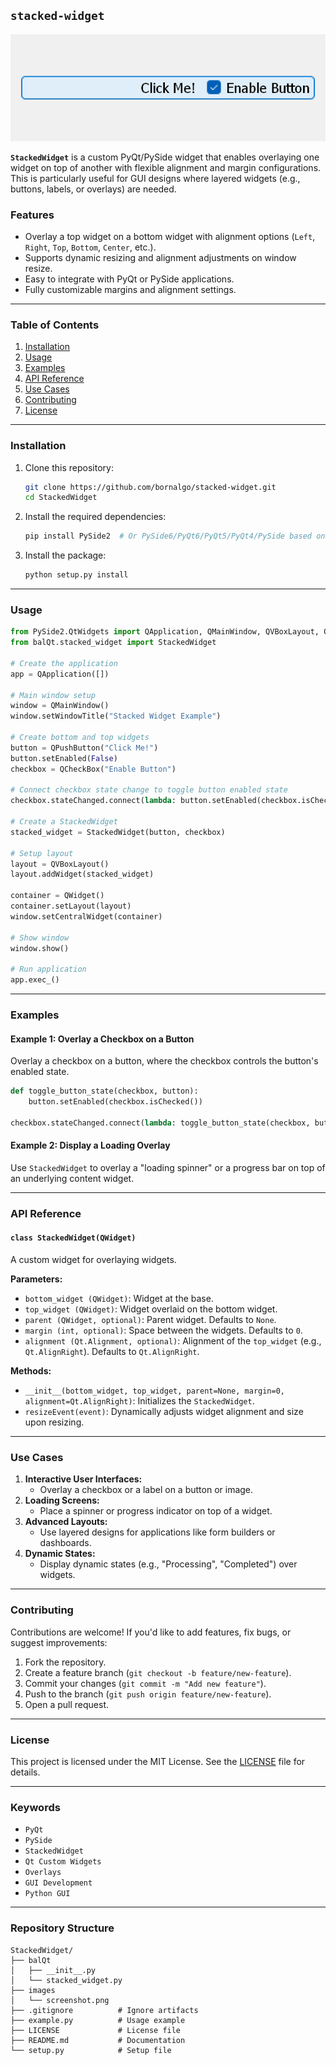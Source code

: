 
## `stacked-widget`
![StackedWidget_Sample](images/screenshot.png)

**`StackedWidget`** is a custom PyQt/PySide widget that enables overlaying one widget on top of another with flexible alignment and margin configurations. This is particularly useful for GUI designs where layered widgets (e.g., buttons, labels, or overlays) are needed.

### Features
- Overlay a top widget on a bottom widget with alignment options (`Left`, `Right`, `Top`, `Bottom`, `Center`, etc.).
- Supports dynamic resizing and alignment adjustments on window resize.
- Easy to integrate with PyQt or PySide applications.
- Fully customizable margins and alignment settings.

---

### Table of Contents
1. [Installation](#installation)
2. [Usage](#usage)
3. [Examples](#examples)
4. [API Reference](#api-reference)
5. [Use Cases](#use-cases)
6. [Contributing](#contributing)
7. [License](#license)

---

### Installation
1. Clone this repository:
   ```bash
   git clone https://github.com/bornalgo/stacked-widget.git
   cd StackedWidget
   ```
2. Install the required dependencies:
   ```bash
   pip install PySide2  # Or PySide6/PyQt6/PyQt5/PyQt4/PySide based on your preference
   ```
3. Install the package:
   ```bash
   python setup.py install
   ```


---

### Usage
```python
from PySide2.QtWidgets import QApplication, QMainWindow, QVBoxLayout, QPushButton, QCheckBox, QWidget
from balQt.stacked_widget import StackedWidget

# Create the application
app = QApplication([])

# Main window setup
window = QMainWindow()
window.setWindowTitle("Stacked Widget Example")

# Create bottom and top widgets
button = QPushButton("Click Me!")
button.setEnabled(False)
checkbox = QCheckBox("Enable Button")

# Connect checkbox state change to toggle button enabled state
checkbox.stateChanged.connect(lambda: button.setEnabled(checkbox.isChecked()))

# Create a StackedWidget
stacked_widget = StackedWidget(button, checkbox)

# Setup layout
layout = QVBoxLayout()
layout.addWidget(stacked_widget)

container = QWidget()
container.setLayout(layout)
window.setCentralWidget(container)

# Show window
window.show()

# Run application
app.exec_()
```

---

### Examples
#### Example 1: Overlay a Checkbox on a Button
Overlay a checkbox on a button, where the checkbox controls the button's enabled state.

```python
def toggle_button_state(checkbox, button):
    button.setEnabled(checkbox.isChecked())

checkbox.stateChanged.connect(lambda: toggle_button_state(checkbox, button))
```

#### Example 2: Display a Loading Overlay
Use `StackedWidget` to overlay a "loading spinner" or a progress bar on top of an underlying content widget.

---

### API Reference
#### `class StackedWidget(QWidget)`
A custom widget for overlaying widgets.

**Parameters:**
- `bottom_widget (QWidget)`: Widget at the base.
- `top_widget (QWidget)`: Widget overlaid on the bottom widget.
- `parent (QWidget, optional)`: Parent widget. Defaults to `None`.
- `margin (int, optional)`: Space between the widgets. Defaults to `0`.
- `alignment (Qt.Alignment, optional)`: Alignment of the `top_widget` (e.g., `Qt.AlignRight`). Defaults to `Qt.AlignRight`.

**Methods:**
- `__init__(bottom_widget, top_widget, parent=None, margin=0, alignment=Qt.AlignRight)`: Initializes the `StackedWidget`.
- `resizeEvent(event)`: Dynamically adjusts widget alignment and size upon resizing.

---

### Use Cases
1. **Interactive User Interfaces:**
   - Overlay a checkbox or a label on a button or image.
2. **Loading Screens:**
   - Place a spinner or progress indicator on top of a widget.
3. **Advanced Layouts:**
   - Use layered designs for applications like form builders or dashboards.
4. **Dynamic States:**
   - Display dynamic states (e.g., "Processing", "Completed") over widgets.

---

### Contributing
Contributions are welcome! If you'd like to add features, fix bugs, or suggest improvements:
1. Fork the repository.
2. Create a feature branch (`git checkout -b feature/new-feature`).
3. Commit your changes (`git commit -m "Add new feature"`).
4. Push to the branch (`git push origin feature/new-feature`).
5. Open a pull request.

---

### License
This project is licensed under the MIT License. See the [LICENSE](LICENSE) file for details.

---

### Keywords
- `PyQt`
- `PySide`
- `StackedWidget`
- `Qt Custom Widgets`
- `Overlays`
- `GUI Development`
- `Python GUI`

---

### Repository Structure
```
StackedWidget/
├── balQt
│   ├── __init__.py
│   └── stacked_widget.py
├── images
│   └── screenshot.png
├── .gitignore          # Ignore artifacts
├── example.py          # Usage example
├── LICENSE             # License file
├── README.md           # Documentation
└── setup.py            # Setup file
```